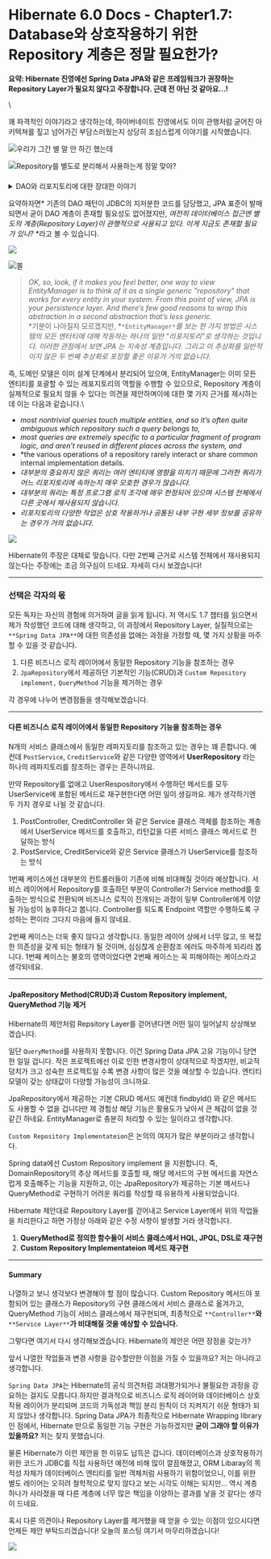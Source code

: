 # Hibernate 6.0 Docs - Chapter1.7: Database와 상호작용하기 위한 Repository 계층은 정말 필요한가?

**요약: Hibernate 진영에선 Spring Data JPA와 같은 프레임워크가 권장하는 Repository Layer가 필요치 않다고 주장합니다. 근데 전 아닌 것 같아요…!**

\


꽤 파격적인 이야기라고 생각하는데, 하이버네이트 진영에서도 이미 관행처럼 굳어진 아키텍쳐를 짚고 넘어가긴 부담스러웠는지 상당히 조심스럽게 이야기를 시작했습니다.

![우리가 그간 별 말 안 하긴 했는데](assets/b66288bb\_Untitled.png)

![Repository를 별도로 분리해서 사용하는게 정말 맞아?](assets/49eeb362\_Untitled.png)

####

<details>

<summary>DAO와 리포지토리에 대한 장대한 이야기</summary>

```
암흑기였던 Java EE 4 시절, Hibernate가 표준화되고 이후 Java 엔터프라이즈 개발에서 JPA가 부상하기 전에는 오늘날 Hibernate가 처리하는 지저분한 JDBC 상호작용을 직접 코딩하는 것이 일반적이었습니다. 
그 끔찍했던 시절에 *데이터 액세스 개체(DAO)라는 패턴이 등장했습니다. DAO는 지저분한 JDBC 코드를 모두 넣을 공간을 제공하고 중요한 프로그램 논리를 깔끔하게 남겨 두었습니다.*
2001년에 Hibernate가 갑자기 등장했을 때 개발자들은 이 기능을 좋아했습니다. 
그러나 Hibernate는 아무런 사양을 구현하지 않았고, 많은 사람들이 프로젝트 로직의 Hibernate 의존성을 줄이거나 최소한 *지역화하기를 원했습니다. 
확실한 해결책은 DAO를 유지하되 그 안에 있는 JDBC 코드를 Hibernate *`*Session*`* 호출로 대체하는 것이었습니다.*
우리는 그다음에 일어난 일에 대해 부분적으로 우리 자신을 탓합니다.

2002년과 2003년에만 해도 이는 매우 합리적인 일로 보였습니다. 
실제로 저희는 *동면 모드에서 DAO 사용을 권장하거나 적어도 권장하지 않음으로써 이 접근 방식이 인기를 얻는 데 기여했습니다. 
이러한 실수와 이를 인지하는 데 너무 오래 걸린 점에 대해 사과드립니다.*
결국 일부 사람들은 DAO가 자신의 프로그램이 ORM에 지나치게 의존하지 않도록 보호해주기 때문에 Hibernate를 "교체"하고 JDBC나 다른 것으로 대체할 수 있다고 믿게 되었습니다. 
데이터베이스와의 모든 상호작용이 명시적이고 동기적인 JDBC의 프로그래밍 모델과 업데이트가 암시적이고 SQL 문이 비동기적으로 실행되는 Hibernate의 상태 저장 세션 프로그래밍 모델에는 상당한 차이가 있기 때문에 이는 결코 사실이 아니었습니다.

하지만 2006년 4월 JPA 1.0의 최종 초안이 승인되면서 Java의 지속성에 대한 전체 환경이 바뀌었습니다. 이제 Java는 표준 API의 여러 고품질 구현을 통해 ORM을 수행할 수 있는 표준 방법을 갖게 되었습니다. 이것이 DAO의 종말이었죠?
DAO는 '리포지토리'로 이름이 바뀌었고, JPA의 프런트엔드로서 일종의 좀비 사후 세계를 계속 누리고 있습니다. 
하지만 정말 그만한 가치가 있을까요, 아니면 불필요한 추가 복잡성과 부풀림에 불과한 것일까요? 스택 추적을 읽기 어렵게 만들고 코드를 디버깅하기 어렵게 만드는 불필요한 추가 계층일까요?
JPA `EntityManager`는 "저장소"이며, 지속성에 대해 하루 종일 고민하는 사람들이 작성한 잘 정의된 사양이 있는 표준 저장소입니다. 
이러한 저장소 프레임워크가 실제로 *유용한 기능을 제공했다면, 그리고 *`*EntityManager*`*가 제공하는 것 이상의 기능을 제공했다면 수십 년 전에 이미 *`*EntityManager*`*에 추가했을 것입니다.*

```

</details>

요약하자면\* 기존의 DAO 패턴이 JDBC의 지저분한 코드를 담당했고, JPA 표준이 발매되면서 굳이 DAO 계층이 존재할 필요성도 없어졌지만, _여전히 데이터베이스 접근엔 별도의 계층(Repository Layer)이 관행적으로 사용되고 있다. 이게 지금도 존재할 필요가 있나?_ \*라고 볼 수 있습니다.

![](assets/d0c6f251\_Untitled.png)

![쫄](assets/b610cbaa\_Untitled.png)



> _OK, so, look, if it makes you feel better, one way to view EntityManager is to think of it as a single generic "repository" that works for every entity in your system. From this point of view, JPA is your persistence layer. And there’s few good reasons to wrap this abstraction in a second abstraction that’s less generic._\
> \*기분이 나아질지 모르겠지만, \*`*EntityManager*`_를 보는 한 가지 방법은 시스템의 모든 엔터티에 대해 작동하는 하나의 일반 "리포지토리"로 생각하는 것입니다. 이러한 관점에서 보면 JPA 는 지속성 계층입니다. 그리고 이 추상화를 일반적이지 않은 두 번째 추상화로 포장할 좋은 이유가 거의 없습니다._

즉, 도메인 모델은 이미 설계 단계에서 분리되어 있으며, EntityManager는 이미 모든 엔티티를 포괄할 수 있는 레포지토리의 역할을 수행할 수 있으므로, Repository 계층이 실제적으로 필요치 않을 수 있다는 의견을 제안하며이에 대한 몇 가지 근거를 제시하는데 이는 다음과 같습니다.\


* _most nontrivial queries touch multiple entities, and so it’s often quite ambiguous which repository such a query belongs to,_
* _most queries are extremely specific to a particular fragment of program logic, and aren’t reused in different places across the system, and_
* \*the various operations of a repository rarely interact or share common internal implementation details.
* _대부분의 중요하지 않은 쿼리는 여러 엔티티에 영향을 미치기 때문에 그러한 쿼리가 어느 리포지토리에 속하는지 매우 모호한 경우가 많습니다._
* _대부분의 쿼리는 특정 프로그램 로직 조각에 매우 한정되어 있으며 시스템 전체에서 다른 곳에서 재사용되지 않습니다._
* _리포지토리의 다양한 작업은 상호 작용하거나 공통된 내부 구현 세부 정보를 공유하는 경우가 거의 없습니다._

![](assets/898423e1\_Untitled.png)

Hibernate의 주장은 대체로 맞습니다. 다만 2번째 근거로 시스템 전체에서 재사용되지 않는다는 주장에는 조금 의구심이 드네요. 자세히 다시 보겠습니다!

***

### 선택은 각자의 몫

모든 독자는 자신의 경험에 의거하여 글을 읽게 됩니다. 저 역시도 1.7 챕터를 읽으면서 제가 작성했던 코드에 대해 생각하고, 이 과정에서 Repository Layer, 실질적으로는 `**Spring Data JPA**`에 대한 의존성을 없애는 과정을 가정할 때, 몇 가지 상황을 마주할 수 있을 것 같습니다.

1. 다른 비즈니스 로직 레이어에서 동일한 Repository 기능을 참조하는 경우
2. `JpaRepository`에서 제공하던 기본적인 기능(CRUD)과 `Custom Repository implement,` `QueryMethod` 기능을 제거하는 경우

각 경우에 나누어 변경점들을 생각해보겠습니다.

***

#### 다른 비즈니스 로직 레이어에서 동일한 Repository 기능을 참조하는 경우

N개의 서비스 클래스에서 동일한 레파지토리를 참조하고 있는 경우는 꽤 흔합니다. 예컨데 `PostService`, `CreditService`와 같은 다양한 영역에서 **UserRepository** 라는 하나의 레파지토리를 참조하는 경우는 흔하니까요.

만약 Repository를 없애고 UserRespository에서 수행하던 메서드를 모두 UserService에 포함된 메서드로 재구현한다면 어떤 일이 생길까요. 제가 생각하기엔 두 가지 경우로 나뉠 것 같습니다.

1. PostController, CreditController 와 같은 Service 클래스 객체를 참조하는 계층에서 UserService 메서드를 호출하고, 리턴값을 다른 서비스 클래스 메서드로 전달하는 방식
2. PostService, CreditService와 같은 Service 클래스가 UserService를 참조하는 방식

1번째 케이스에선 대부분의 컨트롤러들이 기존에 비해 비대해질 것이라 예상합니다. 서비스 레이어에서 Repository를 호출하던 부분이 Controller가 Service method를 호출하는 방식으로 전환되며 비즈니스 로직이 전개되는 과정이 일부 Controller에게 이양될 가능성이 농후하다고 봅니다. Controller를 되도록 Endpoint 역할만 수행하도록 구성하는 편이라 그다지 마음에 들지 않네요.

2번째 케이스는 더욱 좋지 않다고 생각합니다. 동일한 레이어 상에서 너무 많고, 또 복잡한 의존성을 갖게 되는 형태가 될 것이며, 심심찮게 순환참조 에러도 마주하게 되리라 봅니다. 1번째 케이스는 불호의 영역이었다면 2번째 케이스는 꼭 피해야하는 케이스라고 생각되네요.

***

#### JpaRepository Method(CRUD)과 Custom Repository implement, QueryMethod 기능 제거

Hibernate의 제안처럼 Repsitory Layer를 걷어낸다면 어떤 일이 일어날지 상상해보겠습니다.

일단 `QueryMethod`를 사용하지 못합니다. 이건 Spring Data JPA 고유 기능이니 당연한 일일 겁니다. 작은 프로젝트에선 이로 인한 변경사항이 상대적으로 작겠지만, 비교적 덩치가 크고 성숙한 프로젝트일 수록 변경 사항이 많은 것을 예상할 수 있습니다. 엔티티 모델이 갖는 상태값이 다양할 가능성이 크니까요.

JpaRepository에서 제공하는 기본 CRUD 메서드 예컨데 findbyId() 와 같은 메서드도 사용할 수 없을 겁니다만 제 경험상 해당 기능은 활용도가 낮아서 큰 체감이 없을 것 같긴 하네요. EntityManager로 충분히 처리할 수 있는 일이라고 생각합니다.

`Custom Repository Implementateion`은 논의의 여지가 많은 부분이라고 생각합니다.

Spring data에선 Custom Repository implement 을 지원합니다. 즉, DomainRepository의 추상 메서드를 호출할 때, 해당 메서드의 구현 메서드를 자연스럽게 호출해주는 기능을 지원하고, 이는 JpaRepository가 제공하는 기본 메서드나 QueryMethod로 구현하기 어려운 쿼리를 작성할 때 유용하게 사용되었습니다.

Hibernate 제안대로 Repository Layer를 걷어내고 Service Layer에서 위의 작업들을 처리한다고 하면 가정상 아래와 같은 수정 사항이 발생할 거라 생각합니다.

1. **QueryMethod로 정의한 함수들이 서비스 클래스에서 HQL, JPQL, DSL로 재구현**
2. **Custom Repository Implementateion 메서드 재구현**

***

#### Summary

나열하고 보니 생각보다 변경해야 할 점이 많습니다. Custom Repository 메서드야 포함되어 있는 클래스가 Repository의 구현 클래스에서 서비스 클래스로 옮겨가고, QueryMethod 기능이 서비스 클래스에서 재구현되며, 최종적으로 `**Controller**`**와** `**Service Layer**`**가 비대해질 것을 예상할 수 있습니다.**

그렇다면 여기서 다시 생각해보겠습니다. Hibernate의 제안은 어떤 장점을 갖는가?

앞서 나열한 작업들과 변경 사항을 감수할만한 이점을 가질 수 있을까요? 저는 아니라고 생각합니다.

`Spring Data JPA`는 Hibernate의 공식 의견처럼 과대평가되거나 불필요한 과정을 강요하는 걸지도 모릅니다.하지만 결과적으로 비즈니스 로직 레이어와 데이터베이스 상호작용 레이어가 분리되며 코드의 가독성과 책임 분리 원칙이 더 지켜지기 쉬운 형태가 되지 않았나 생각합니다. Spring Data JPA가 최종적으로 Hibernate Wrapping library인 점에서, Hibernate 만으로 동일한 기능 구현은 가능하겠지만 **굳이 그래야 할 이유가 있을까요?** 저는 찾지 못했습니다.

물론 Hibernate가 이런 제안을 한 이유도 납득은 갑니다. 데이터베이스과 상호작용하기 위한 코드가 JDBC를 직접 사용하던 예전에 비해 많이 깔끔해졌고, ORM Libaray의 목적성 자체가 데이터베이스 엔티티를 일반 객체처럼 사용하기 위함이었으니, 이를 위한 별도 레이어는 오히려 철학적으로 맞지 않다고 보는 시각도 이해는 되지만… 역시 계층 하나가 사라졌을 때 다른 계층에 너무 많은 책임을 이양하는 결과를 낳을 것 같다는 생각이 드네요.

혹시 다른 의견이나 Repository Layer를 제거했을 때 얻을 수 있는 이점이 있으시다면 언제든 제안 부탁드리겠습니다! 오늘의 포스팅 여기서 마무리하겠습니다!

![](assets/1724693e\_Untitled.png)
